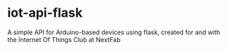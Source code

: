 # iot-api-flask
A simple API for Arduino-based devices using flask, created for and with the Internet Of Things Club at NextFab
